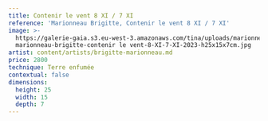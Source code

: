 ```yaml
---
title: Contenir le vent 8 XI / 7 XI
reference: 'Marionneau Brigitte, Contenir le vent 8 XI / 7 XI'
image: >-
  https://galerie-gaia.s3.eu-west-3.amazonaws.com/tina/uploads/marionneau-brigitte/galerie-gaia-
  marionneau-brigitte-contenir le vent-8-XI-7-XI-2023-h25x15x7cm.jpg
artist: content/artists/brigitte-marionneau.md
price: 2800
technique: Terre enfumée
contextual: false
dimensions:
  height: 25
  width: 15
  depth: 7
---
```


